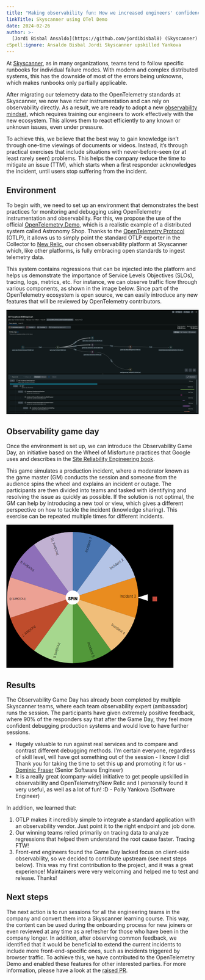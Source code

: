 ```yaml
---
title: "Making observability fun: How we increased engineers' confidence in incident management using a game"
linkTitle: Skyscanner using OTel Demo
date: 2024-02-26
author: >-
  [Jordi Bisbal Ansaldo](https://github.com/jordibisbal8) (Skyscanner)
cSpell:ignore: Ansaldo Bisbal Jordi Skyscanner upskilled Yankova
---
```


At [Skyscanner](https://www.skyscanner.net), as in many organizations, teams
tend to follow specific runbooks for individual failure modes. With modern and
complex distributed systems, this has the downside of most of the errors being
unknowns, which makes runbooks only partially applicable.

After migrating our telemetry data to the OpenTelemetry standards at Skyscanner,
we now have richer instrumentation and can rely on observability directly. As a
result, we are ready to adopt a new
[observability mindset](https://charity.wtf/2019/09/20/love-and-alerting-in-the-time-of-cholera-and-observability/),
which requires training our engineers to work effectively with the new
ecosystem. This allows them to react efficiently to any known or unknown issues,
even under pressure.

To achieve this, we believe that the best way to gain knowledge isn’t through
one-time viewings of documents or videos. Instead, it’s through practical
exercises that include situations with never-before-seen (or at least rarely
seen) problems. This helps the company reduce the time to mitigate an issue
(TTM), which starts when a first responder acknowledges the incident, until
users stop suffering from the incident.

## Environment

To begin with, we need to set up an environment that demonstrates the best
practices for monitoring and debugging using OpenTelemetry instrumentation and
observability. For this, we propose the use of the official
[OpenTelemetry Demo](/docs/demo/), which is a realistic example of a distributed
system called Astronomy Shop. Thanks to the
[OpenTelemetry Protocol](/docs/specs/otlp/) (OTLP), it allows us to simply point
the standard OTLP exporter in the Collector to
[New Relic](https://newrelic.com/), our chosen observability platform at
Skyscanner which, like other platforms, is fully embracing open standards to
ingest telemetry data.

This system contains regressions that can be injected into the platform and
helps us demonstrate the importance of Service Levels Objectives (SLOs),
tracing, logs, metrics, etc. For instance, we can observe traffic flow through
various components, as shown in the image below. Since part of the OpenTelemetry
ecosystem is open source, we can easily introduce any new features that will be
reviewed by OpenTelemetry contributors.

![Distributed tracing example in Astronomy shop](tracing-example.png)

## Observability game day

Once the environment is set up, we can introduce the Observability Game Day, an
initiative based on the Wheel of Misfortune practices that Google uses and
describes in the [Site Reliability Engineering book](https://sre.google/books/).

This game simulates a production incident, where a moderator known as the game
master (GM) conducts the session and someone from the audience spins the wheel
and explains an incident or outage. The participants are then divided into teams
and tasked with identifying and resolving the issue as quickly as possible. If
the solution is not optimal, the GM can help by introducing a new tool or view,
which gives a different perspective on how to tackle the incident (knowledge
sharing). This exercise can be repeated multiple times for different incidents.

![Wheel of misfortune example](wheel.png)

## Results

The Observability Game Day has already been completed by multiple Skyscanner
teams, where each team observability expert (ambassador) runs the session. The
participants have given extremely positive feedback, where 90% of the responders
say that after the Game Day, they feel more confident debugging production
systems and would love to have further sessions.

- Hugely valuable to run against real services and to compare and contrast
  different debugging methods. I'm certain everyone, regardless of skill level,
  will have got something out of the session - I know I did! Thank you for
  taking the time to set this up and promoting it for us -
  [Dominic Fraser](https://github.com/dominicfraser) (Senior Software Engineer)
- It is a really great (company-wide) initiative to get people upskilled in
  observability and OpenTelemetry/New Relic and I personally found it very
  useful, as well as a lot of fun! :D - Polly Yankova (Software Engineer)

In addition, we learned that:

1. OTLP makes it incredibly simple to integrate a standard application with an
   observability vendor. Just point it to the right endpoint and job done.
2. Our winning teams relied primarily on tracing data to analyze regressions
   that helped them understand the root cause faster. Tracing FTW!
3. Front-end engineers found the Game Day lacked focus on client-side
   observability, so we decided to contribute upstream (see next steps below).
   This was my first contribution to the project, and it was a great experience!
   Maintainers were very welcoming and helped me to test and release. Thanks!

## Next steps

The next action is to run sessions for all the engineering teams in the company
and convert them into a Skyscanner learning course. This way, the content can be
used during the onboarding process for new joiners or even reviewed at any time
as a refresher for those who have been in the company longer. In addition, after
observing common feedback, we identified that it would be beneficial to extend
the current incidents to include more front-end-specific ones, such as incidents
triggered by browser traffic. To achieve this, we have contributed to the
OpenTelemetry Demo and enabled these features for other interested parties. For
more information, please have a look at the
[raised PR](https://github.com/open-telemetry/opentelemetry-demo/pull/1345).
